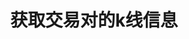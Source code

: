 ---
title: 获取交易对的k线信息
position_number: 14
type: get
description: /v1/public/q/kline
parameters:
    -
        name: symbol
        type: string
        mandatory: false
        default: N/A
        description: 交易对
        ranges:
    -
        name: interval
        type:
        mandatory: true
        default:
        description: 时间间隔
        ranges: 1m;5m;15m;30m;1h;4h;1d;1w
    -
        name: startTime
        type:
        mandatory: false
        default:
        description: 起始时间
        ranges:
    -
        name: endTime
        type:
        mandatory: false
        default:
        description: 结束时间
        ranges:
    -
        name: limit
        type:
        mandatory: false
        default:
        description: 限制条数
        ranges:
content_markdown: 注：**此方法不需要签名**
left_code_blocks:
    -
        code_block: "public void getKLine() {\r\n\tString text = HttpUtil.get(URL + \"/data/api/v1/getKLine?market=btc_usdt&type=1min&since=0\");\r\n\tSystem.out.println(text);\r\n}"
        title: Java
        language: java
right_code_blocks:
    -
        code_block: "{\n\t\"error\": {\n\t\t\"code\": \"\",\n\t\t\"msg\": \"\"\n\t},\n\t\"msgInfo\": \"\",\n\t\"result\": [\n\t\t{\n\t\t\t\"a\": 0,\n\t\t\t\"c\": 0,\n\t\t\t\"h\": 0,\n\t\t\t\"l\": 0,\n\t\t\t\"o\": 0,\n\t\t\t\"s\": \"\",\n\t\t\t\"t\": 0,\n\t\t\t\"v\": 0\n\t\t}\n\t],\n\t\"returnCode\": 0\n}"
        title: Response
        language: json
---